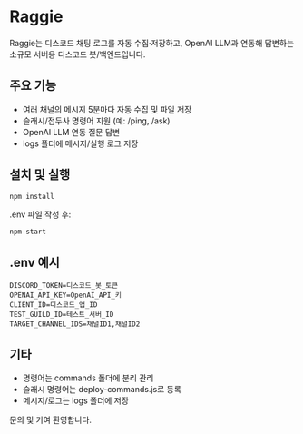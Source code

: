 # Raggie

Raggie는 디스코드 채팅 로그를 자동 수집·저장하고, OpenAI LLM과 연동해 답변하는 소규모 서버용 디스코드 봇/백엔드입니다.

## 주요 기능
- 여러 채널의 메시지 5분마다 자동 수집 및 파일 저장
- 슬래시/접두사 명령어 지원 (예: /ping, /ask)
- OpenAI LLM 연동 질문 답변
- logs 폴더에 메시지/실행 로그 저장

## 설치 및 실행
```bash
npm install
```
.env 파일 작성 후:
```bash
npm start
```

## .env 예시
```env
DISCORD_TOKEN=디스코드_봇_토큰
OPENAI_API_KEY=OpenAI_API_키
CLIENT_ID=디스코드_앱_ID
TEST_GUILD_ID=테스트_서버_ID
TARGET_CHANNEL_IDS=채널ID1,채널ID2
```

## 기타
- 명령어는 commands 폴더에 분리 관리
- 슬래시 명령어는 deploy-commands.js로 등록
- 메시지/로그는 logs 폴더에 저장

문의 및 기여 환영합니다.
